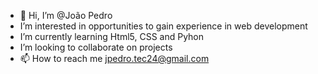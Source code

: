 - 👋 Hi, I’m @João Pedro
-  I’m interested in opportunities to gain experience in web development
-  I’m currently learning Html5, CSS and Pyhon
-  I’m looking to collaborate on projects
- 📫 How to reach me [jpedro.tec24@gmail.com](url)

<!---
CodeZuk/CodeZuk is a ✨ special ✨ repository because its `README.md` (this file) appears on your GitHub profile.
You can click the Preview link to take a look at your changes.
--->
